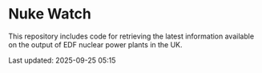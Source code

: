 # Nuke Watch

This repository includes code for retrieving the latest information available on the output of EDF nuclear power plants in the UK.

Last updated: 2025-09-25 05:15
